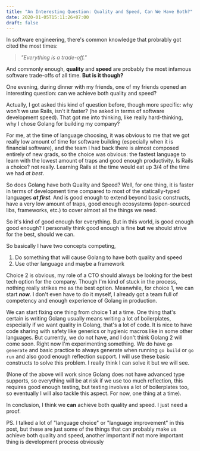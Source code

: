 ```yaml
---
title: "An Interesting Question: Quality and Speed, Can We Have Both?"
date: 2020-01-05T15:11:26+07:00
draft: false
---
```


In software engineering, there's common knowledge that probrably got cited the most times:

> *"Everything is a trade-off."*

And commonly enough, **quality** and **speed** are probably the most infamous software trade-offs of all time. **But is it though?**

One evening, during dinner with my friends, one of my friends opened an interesting question: can we achieve both quality and speed?

Actually, I got asked this kind of question before, though more specific: why won't we use Rails, isn't it faster? (he asked in terms of software development speed). That got me into thinking, like really hard-thinking, why I chose Golang for building my company?

For me, at the time of language choosing, it was obvious to me that we got really low amount of time for software building (especially when it is financial software), and the team I had back there is almost composed entirely of new grads, so the choice was obvious: the fastest language to learn with the lowest amount of traps and good enough productivity. Is Rails a choice? not really. Learning Rails at the time would eat up 3/4 of the time we had *at best*.

So does Golang have both Quality and Speed? Well, for one thing, it is faster in terms of development time compared to most of the statically-typed languages ***at first***. And is good enough to extend beyond basic constructs, have a very low amount of traps, good enough ecosystems (open-sourced libs, frameworks, etc.) to cover almost all the things we need.

So it's kind of good enough for everything. But in this world, is good enough good enough? I personally think good enough is fine **but** we should strive for the best, should we can.

So basically I have two concepts competing,

1. Do something that will cause Golang to have both quality and speed
2. Use other language and maybe a framework

Choice 2 is obvious, my role of a CTO should always be looking for the best tech option for the company. Though I'm kind of stuck in the process, nothing really strikes me as the best option. Meanwhile, for choice 1, we can start ***now***. I don't even have to do it myself, I already got a team full of competency and enough experience of Golang in production.

We can start fixing one thing from choice 1 at a time. One thing that's certain is writing Golang usually means writing a lot of boilerplates, especially if we want quality in Golang, that's a lot of code. It is nice to have code sharing with safety like generics or hygienic macros like in some other languages. But currently, we do not have, and I don't think Golang 2 will come soon. Right now I'm experimenting something. We do have `go generate` and basic practice to always generate when running `go build` or `go run` and also good enough reflection support. I will use these basic constructs to solve this problem. I really think I can solve it but we will see.

(None of the above will work since Golang does not have advanced type supports, so everything will be at risk if we use too much reflection, this requires good enough testing, but testing involves a lot of boilerplates too, so eventually I will also tackle this aspect. For now, one thing at a time).

In conclusion, I think we **can** achieve both quality and speed. I just need a proof.

PS. I talked a lot of "language choice" or "language improvement" in this post, but these are just some of the things that can probably make us achieve both quality and speed, another important if not more important thing is development process obviously
